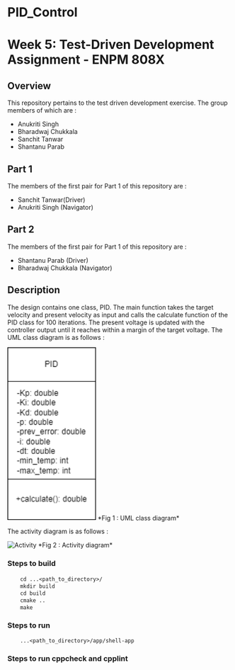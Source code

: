 # PID_Control



# Week 5: Test-Driven Development Assignment - ENPM 808X

## Overview

This repository pertains to the test driven development exercise. The group members of which are :

- Anukriti Singh
- Bharadwaj Chukkala
- Sanchit Tanwar
- Shantanu Parab

## Part 1 
The members of the first pair for Part 1 of this repository are :
 - Sanchit Tanwar(Driver)
 - Anukriti Singh (Navigator)

 ## Part 2 
The members of the first pair for Part 1 of this repository are :
 - Shantanu Parab (Driver)
 - Bharadwaj Chukkala (Navigator)
 
## Description
The design contains one class, PID. The main function takes the target velocity and present velocity as input and calls the calculate function of the PID class for 100 iterations.
The present voltage is updated with the controller output until it reaches within a margin of the target voltage. The UML class diagram is as follows : 


<img alt="UML" src="UML.png" width="200" />
*Fig 1 :  UML class diagram*

The activity diagram is as follows : 


<img alt="Activity" src="assets/Activity.png" width="500" />
*Fig 2 :  Activity diagram*

### Steps to build 
```
    cd ...<path_to_directory>/
    mkdir build
    cd build
    cmake ..
    make
```    
### Steps to run
```
    ...<path_to_directory>/app/shell-app
```

### Steps to run cppcheck and cpplint
